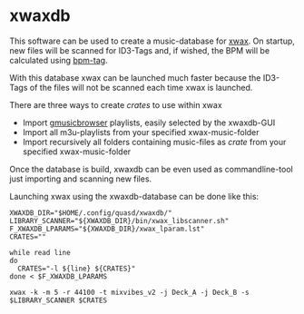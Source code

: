 # xwaxdb

This software can be used to create a music-database for [xwax](http://xwax.org/).
On startup, new files will be scanned for ID3-Tags and, if wished, the BPM will be calculated using [bpm-tag](http://wiki.xwax.org/bpm-tools).

With this database xwax can be launched much faster because the ID3-Tags of the files will not be scanned each time xwax is launched.

There are three ways to create _crates_ to use within xwax

* Import [gmusicbrowser](https://gmusicbrowser.org/) playlists, easily selected by the xwaxdb-GUI
* Import all m3u-playlists from your specified xwax-music-folder
* Import recursively all folders containing music-files as _crate_ from your specified xwax-music-folder

Once the database is build, xwaxdb can be even used as commandline-tool just importing and scanning new files.

Launching xwax using the xwaxdb-database can be done like this:

```
XWAXDB_DIR="$HOME/.config/quasd/xwaxdb/"
LIBRARY_SCANNER="${XWAXDB_DIR}/bin/xwax_libscanner.sh"
F_XWAXDB_LPARAMS="${XWAXDB_DIR}/xwax_lparam.lst"
CRATES=""

while read line
do
  CRATES="-l ${line} ${CRATES}"
done < $F_XWAXDB_LPARAMS

xwax -k -m 5 -r 44100 -t mixvibes_v2 -j Deck_A -j Deck_B -s $LIBRARY_SCANNER $CRATES
```

